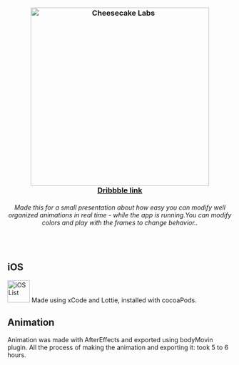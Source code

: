 <h3 align="center">
  <a href="https://cheesecakelabs.com/"><img src="https://cdn.dribbble.com/users/1473015/screenshots/4753813/notificationgif.gif" alt="Cheesecake Labs" width="400"></a>
  <br>
  <a href="https://dribbble.com/shots/4753813-Not-used-to-notifications"> Dribbble link</a>
  <br>
</h3>
<h6 align="center">Made this for a small presentation about how easy you can modify well organized animations in real time - while the app is running.You can modify colors and play with the frames to change behavior..</h6>
<br>

## iOS

<a href="https://github.com/CheesecakeLabs/components-library/blob/master/ios.md"><img src="https://cdn1.iconfinder.com/data/icons/simple-icons/256/apple-256-black.png" alt="iOS List" width="50"></a> 
Made using xCode and Lottie, installed with cocoaPods.

## Animation

Animation was made with AfterEffects and exported using bodyMovin plugin.
All the process of making the animation and exporting it: took 5 to 6 hours.
